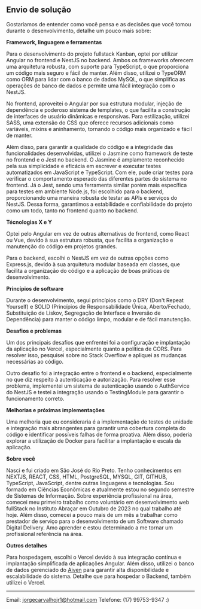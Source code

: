 ## Envio de solução

Gostariamos de entender como você pensa e as decisões que você tomou durante o desenvolvimento, detalhe um pouco mais sobre:

**Framework, linguagem e ferramentas**

Para o desenvolvimento do projeto fullstack Kanban, optei por utilizar Angular no frontend e NestJS no backend. Ambos os frameworks oferecem uma arquitetura robusta, com suporte para TypeScript, o que proporciona um código mais seguro e fácil de manter. Além disso, utilizei o TypeORM como ORM para lidar com o banco de dados MySQL, o que simplifica as operações de banco de dados e permite uma fácil integração com o NestJS.

No frontend, aproveitei o Angular por sua estrutura modular, injeção de dependência e poderoso sistema de templates, o que facilita a construção de interfaces de usuário dinâmicas e responsivas. Para estilização, utilizei SASS, uma extensão do CSS que oferece recursos adicionais como variáveis, mixins e aninhamento, tornando o código mais organizado e fácil de manter.

Além disso, para garantir a qualidade do código e a integridade das funcionalidades desenvolvidas, utilizei o Jasmine como framework de teste no frontend e o Jest no backend. O Jasmine é amplamente reconhecido pela sua simplicidade e eficácia em escrever e executar testes automatizados em JavaScript e TypeScript. Com ele, pude criar testes para verificar o comportamento esperado das diferentes partes do sistema no frontend. Já o Jest, sendo uma ferramenta similar porém mais específica para testes em ambiente Node.js, foi escolhido para o backend, proporcionando uma maneira robusta de testar as APIs e serviços do NestJS. Dessa forma, garantimos a estabilidade e confiabilidade do projeto como um todo, tanto no frontend quanto no backend.

**Técnologias X e Y**

Optei pelo Angular em vez de outras alternativas de frontend, como React ou Vue, devido à sua estrutura robusta, que facilita a organização e manutenção do código em projetos grandes.

Para o backend, escolhi o NestJS em vez de outras opções como Express.js, devido à sua arquitetura modular baseada em classes, que facilita a organização do código e a aplicação de boas práticas de desenvolvimento.

**Princípios de software**

Durante o desenvolvimento, segui princípios como o DRY (Don't Repeat Yourself) e SOLID (Princípios de Responsabilidade Única, Aberto/Fechado, Substituição de Liskov, Segregação de Interface e Inversão de Dependência) para manter o código limpo, modular e de fácil manutenção.

**Desafios e problemas**

Um dos principais desafios que enfrentei foi a configuração e implantação da aplicação no Vercel, especialmente quanto a política de CORS. Para resolver isso, pesquisei sobre no Stack Overflow e apliquei as mudanças necessárias ao código.

Outro desafio foi a integração entre o frontend e o backend, especialmente no que diz respeito à autenticação e autorização. Para resolver esse problema, implementei um sistema de autenticação usando o AuthService do NestJS e testei a integração usando o TestingModule para garantir o funcionamento correto.

**Melhorias e próximas implementações**

Uma melhoria que eu consideraria é a implementação de testes de unidade e integração mais abrangentes para garantir uma cobertura completa do código e identificar possíveis falhas de forma proativa. Além disso, poderia explorar a utilização de Docker para facilitar a implantação e escala da aplicação.

**Sobre você**

Nasci e fui criado em São José do Rio Preto. Tenho conhecimentos em NEXTJS, REACT, CSS, 
HTML, PostgreSQL, MYSQL, GIT, GITHUB, TypeScript, JavaScript, dentre outras linguagens e tecnologias. Sou formado em Ciências Econômicas e atualmente estou no segundo semestre de Sistemas de Informação. Sobre experiência profissional na área, comecei meu primeiro trabalho como voluntário em desenvolvimento web fullStack no Instituto Abraçar em Outubro de 2023 no qual trabalho até hoje. Além disso, comecei a pouco mais de um mês a trabalhar como prestador de serviço para o desenvolvimento de um Software chamado Digital Delivery. Amo aprender e estou determinado a me tornar um profissional referência na área.


**Outros detalhes**

Para hospedagem, escolhi o Vercel devido à sua integração contínua e implantação simplificada de aplicações Angular. Além disso, utilizei o banco de dados gerenciado do [Aiven](https://aiven.io/) para garantir alta disponibilidade e escalabilidade do sistema. Detalhe que para hospedar o Backend, também utilizei o Vercel.


---

Email: jorgecarvalhojr1@hotmail.com
Telefone: (17) 99753-9347
 :) 



